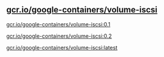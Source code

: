 
[gcr.io/google-containers/volume-iscsi](https://hub.docker.com/r/anjia0532/google-containers.volume-iscsi/tags/)
-----


[gcr.io/google-containers/volume-iscsi:0.1](https://hub.docker.com/r/anjia0532/google-containers.volume-iscsi/tags/)


[gcr.io/google-containers/volume-iscsi:0.2](https://hub.docker.com/r/anjia0532/google-containers.volume-iscsi/tags/)


[gcr.io/google-containers/volume-iscsi:latest](https://hub.docker.com/r/anjia0532/google-containers.volume-iscsi/tags/)



